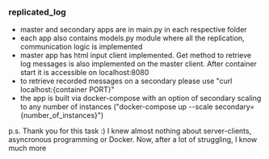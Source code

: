 ### replicated_log

- master and secondary apps are in main.py in each respective folder
- each app also contains models.py module where all the replication, communication logic is implemented 
- master app has html input client implemented. Get method to retrieve log messages is also implemented on the master client. After container start it is accessible on localhost:8080
- to retrieve recorded messages on a secondary please use "curl localhost:{container PORT}" 
- the app is built via docker-compose with an option of secondary scaling to any number of instances ("docker-compose up --scale secondary={number_of_instances}")


p.s. Thank you for this task :) I knew almost nothing about server-clients, asyncronous programming or Docker. Now, after a lot of struggling,  I know much more 
